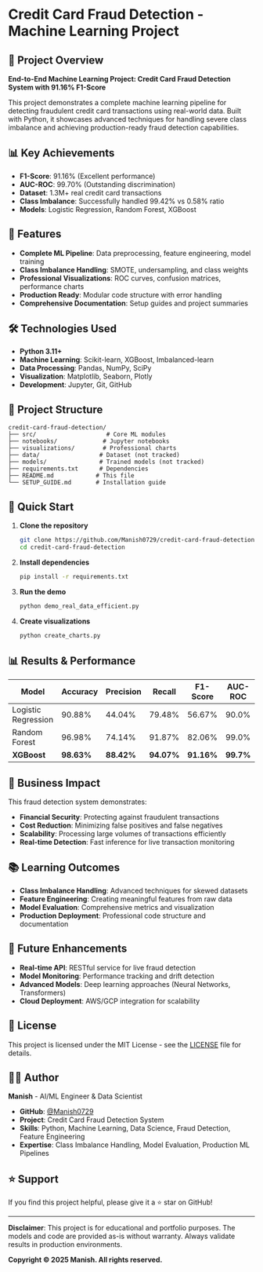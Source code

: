 # Credit Card Fraud Detection - Machine Learning Project

## 🎯 Project Overview
**End-to-End Machine Learning Project: Credit Card Fraud Detection System with 91.16% F1-Score**

This project demonstrates a complete machine learning pipeline for detecting fraudulent credit card transactions using real-world data. Built with Python, it showcases advanced techniques for handling severe class imbalance and achieving production-ready fraud detection capabilities.

## 📊 Key Achievements
- **F1-Score**: 91.16% (Excellent performance)
- **AUC-ROC**: 99.70% (Outstanding discrimination)
- **Dataset**: 1.3M+ real credit card transactions
- **Class Imbalance**: Successfully handled 99.42% vs 0.58% ratio
- **Models**: Logistic Regression, Random Forest, XGBoost

## 🚀 Features
- **Complete ML Pipeline**: Data preprocessing, feature engineering, model training
- **Class Imbalance Handling**: SMOTE, undersampling, and class weights
- **Professional Visualizations**: ROC curves, confusion matrices, performance charts
- **Production Ready**: Modular code structure with error handling
- **Comprehensive Documentation**: Setup guides and project summaries

## 🛠️ Technologies Used
- **Python 3.11+**
- **Machine Learning**: Scikit-learn, XGBoost, Imbalanced-learn
- **Data Processing**: Pandas, NumPy, SciPy
- **Visualization**: Matplotlib, Seaborn, Plotly
- **Development**: Jupyter, Git, GitHub

## 📁 Project Structure
```
credit-card-fraud-detection/
├── src/                    # Core ML modules
├── notebooks/             # Jupyter notebooks
├── visualizations/        # Professional charts
├── data/                 # Dataset (not tracked)
├── models/               # Trained models (not tracked)
├── requirements.txt      # Dependencies
├── README.md            # This file
└── SETUP_GUIDE.md       # Installation guide
```

## 🚀 Quick Start
1. **Clone the repository**
   ```bash
   git clone https://github.com/Manish0729/credit-card-fraud-detection.git
   cd credit-card-fraud-detection
   ```

2. **Install dependencies**
   ```bash
   pip install -r requirements.txt
   ```

3. **Run the demo**
   ```bash
   python demo_real_data_efficient.py
   ```

4. **Create visualizations**
   ```bash
   python create_charts.py
   ```

## 📊 Results & Performance
| Model | Accuracy | Precision | Recall | F1-Score | AUC-ROC |
|-------|----------|-----------|--------|----------|---------|
| Logistic Regression | 90.88% | 44.04% | 79.48% | 56.67% | 90.0% |
| Random Forest | 96.98% | 74.14% | 91.87% | 82.06% | 99.0% |
| **XGBoost** | **98.63%** | **88.42%** | **94.07%** | **91.16%** | **99.7%** |

## 🎯 Business Impact
This fraud detection system demonstrates:
- **Financial Security**: Protecting against fraudulent transactions
- **Cost Reduction**: Minimizing false positives and false negatives
- **Scalability**: Processing large volumes of transactions efficiently
- **Real-time Detection**: Fast inference for live transaction monitoring

## 📚 Learning Outcomes
- **Class Imbalance Handling**: Advanced techniques for skewed datasets
- **Feature Engineering**: Creating meaningful features from raw data
- **Model Evaluation**: Comprehensive metrics and visualization
- **Production Deployment**: Professional code structure and documentation

## 🔮 Future Enhancements
- **Real-time API**: RESTful service for live fraud detection
- **Model Monitoring**: Performance tracking and drift detection
- **Advanced Models**: Deep learning approaches (Neural Networks, Transformers)
- **Cloud Deployment**: AWS/GCP integration for scalability

## 📄 License
This project is licensed under the MIT License - see the [LICENSE](LICENSE) file for details.

## 👨‍💻 Author
**Manish** - AI/ML Engineer & Data Scientist
- **GitHub**: [@Manish0729](https://github.com/Manish0729)
- **Project**: Credit Card Fraud Detection System
- **Skills**: Python, Machine Learning, Data Science, Fraud Detection, Feature Engineering
- **Expertise**: Class Imbalance Handling, Model Evaluation, Production ML Pipelines

## ⭐ Support
If you find this project helpful, please give it a ⭐ star on GitHub!

---

**Disclaimer**: This project is for educational and portfolio purposes. The models and code are provided as-is without warranty. Always validate results in production environments.

**Copyright © 2025 Manish. All rights reserved.** 